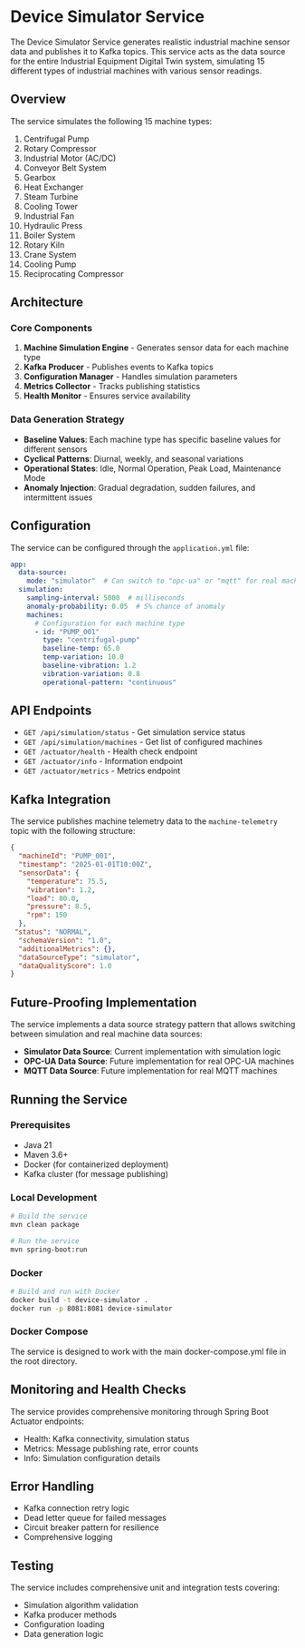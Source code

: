# Device Simulator Service

The Device Simulator Service generates realistic industrial machine sensor data and publishes it to Kafka topics. This service acts as the data source for the entire Industrial Equipment Digital Twin system, simulating 15 different types of industrial machines with various sensor readings.

## Overview

The service simulates the following 15 machine types:
1. Centrifugal Pump
2. Rotary Compressor
3. Industrial Motor (AC/DC)
4. Conveyor Belt System
5. Gearbox
6. Heat Exchanger
7. Steam Turbine
8. Cooling Tower
9. Industrial Fan
10. Hydraulic Press
11. Boiler System
12. Rotary Kiln
13. Crane System
14. Cooling Pump
15. Reciprocating Compressor

## Architecture

### Core Components
1. **Machine Simulation Engine** - Generates sensor data for each machine type
2. **Kafka Producer** - Publishes events to Kafka topics
3. **Configuration Manager** - Handles simulation parameters
4. **Metrics Collector** - Tracks publishing statistics
5. **Health Monitor** - Ensures service availability

### Data Generation Strategy
- **Baseline Values**: Each machine type has specific baseline values for different sensors
- **Cyclical Patterns**: Diurnal, weekly, and seasonal variations
- **Operational States**: Idle, Normal Operation, Peak Load, Maintenance Mode
- **Anomaly Injection**: Gradual degradation, sudden failures, and intermittent issues

## Configuration

The service can be configured through the `application.yml` file:

```yaml
app:
  data-source:
    mode: "simulator"  # Can switch to "opc-ua" or "mqtt" for real machines
  simulation:
    sampling-interval: 5000  # milliseconds
    anomaly-probability: 0.05  # 5% chance of anomaly
    machines:
      # Configuration for each machine type
      - id: "PUMP_001"
        type: "centrifugal-pump"
        baseline-temp: 65.0
        temp-variation: 10.0
        baseline-vibration: 1.2
        vibration-variation: 0.8
        operational-pattern: "continuous"
```

## API Endpoints

- `GET /api/simulation/status` - Get simulation service status
- `GET /api/simulation/machines` - Get list of configured machines
- `GET /actuator/health` - Health check endpoint
- `GET /actuator/info` - Information endpoint
- `GET /actuator/metrics` - Metrics endpoint

## Kafka Integration

The service publishes machine telemetry data to the `machine-telemetry` topic with the following structure:

```json
{
  "machineId": "PUMP_001",
  "timestamp": "2025-01-01T10:00Z",
  "sensorData": {
    "temperature": 75.5,
    "vibration": 1.2,
    "load": 80.0,
    "pressure": 8.5,
    "rpm": 150
  },
 "status": "NORMAL",
  "schemaVersion": "1.0",
  "additionalMetrics": {},
  "dataSourceType": "simulator",
  "dataQualityScore": 1.0
}
```

## Future-Proofing Implementation

The service implements a data source strategy pattern that allows switching between simulation and real machine data sources:

- **Simulator Data Source**: Current implementation with simulation logic
- **OPC-UA Data Source**: Future implementation for real OPC-UA machines
- **MQTT Data Source**: Future implementation for real MQTT machines

## Running the Service

### Prerequisites
- Java 21
- Maven 3.6+
- Docker (for containerized deployment)
- Kafka cluster (for message publishing)

### Local Development
```bash
# Build the service
mvn clean package

# Run the service
mvn spring-boot:run
```

### Docker
```bash
# Build and run with Docker
docker build -t device-simulator .
docker run -p 8081:8081 device-simulator
```

### Docker Compose
The service is designed to work with the main docker-compose.yml file in the root directory.

## Monitoring and Health Checks

The service provides comprehensive monitoring through Spring Boot Actuator endpoints:
- Health: Kafka connectivity, simulation status
- Metrics: Message publishing rate, error counts
- Info: Simulation configuration details

## Error Handling

- Kafka connection retry logic
- Dead letter queue for failed messages
- Circuit breaker pattern for resilience
- Comprehensive logging

## Testing

The service includes comprehensive unit and integration tests covering:
- Simulation algorithm validation
- Kafka producer methods
- Configuration loading
- Data generation logic